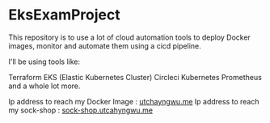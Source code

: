 # EksExamProject


This repository is to use a lot of cloud automation tools to deploy Docker images, monitor and automate them using a cicd pipeline.

I'll be using tools like:

Terraform
EKS (Elastic Kubernetes Cluster)
Circleci
Kubernetes
Prometheus
and a whole lot more.


Ip address to reach my Docker Image : [utchayngwu.me](a2ff5042b5cc9422c9ef73e4f3014b5c-1993628175.us-east-1.elb.amazonaws.com)
Ip address to reach my sock-shop : [sock-shop.utcahyngwu.me](a6a3d8c3b37164b729729a4d0c3baff8-33851016.us-east-1.elb.amazonaws.com)